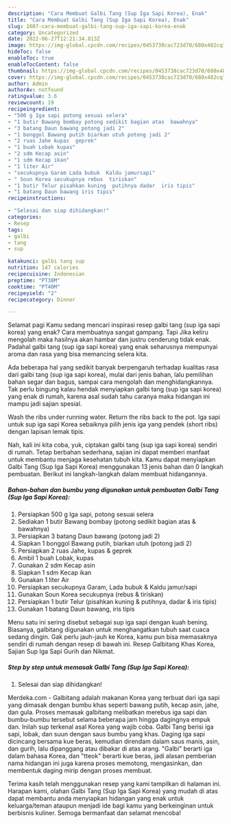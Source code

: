 ```yaml
---
description: "Cara Membuat Galbi Tang (Sup Iga Sapi Korea), Enak"
title: "Cara Membuat Galbi Tang (Sup Iga Sapi Korea), Enak"
slug: 1607-cara-membuat-galbi-tang-sup-iga-sapi-korea-enak
category: Uncategorized
date: 2022-06-27T12:21:34.813Z
image: https://img-global.cpcdn.com/recipes/0453738cac723d70/680x482cq70/galbi-tang-sup-iga-sapi-korea-foto-resep-utama.jpg
hideToc: false
enableToc: true
enableTocContent: false
thumbnail: https://img-global.cpcdn.com/recipes/0453738cac723d70/680x482cq70/galbi-tang-sup-iga-sapi-korea-foto-resep-utama.jpg
cover: https://img-global.cpcdn.com/recipes/0453738cac723d70/680x482cq70/galbi-tang-sup-iga-sapi-korea-foto-resep-utama.jpg
author: Admin
authorAv: notfound
ratingvalue: 3.6
reviewcount: 19
recipeingredient:
- "500 g Iga sapi potong sesuai selera"
- "1 butir Bawang bombay potong sedikit bagian atas  bawahnya"
- "3 batang Daun bawang potong jadi 2"
- "1 bonggol Bawang putih biarkan utuh potong jadi 2"
- "2 ruas Jahe kupas  geprek"
- "1 buah Lobak kupas"
- "2 sdm Kecap asin"
- "1 sdm Kecap ikan"
- "1 liter Air"
- "secukupnya Garam Lada bubuk  Kaldu jamursapi"
- " Soun Korea secukupnya rebus  tiriskan"
- "1 butir Telur pisahkan kuning  putihnya dadar  iris tipis"
- "1 batang Daun bawang iris tipis"
recipeinstructions:

- "Selesai dan siap dihidangkan!"
categories:
- Resep
tags:
- galbi
- tang
- sup

katakunci: galbi tang sup 
nutrition: 147 calories
recipecuisine: Indonesian
preptime: "PT38M"
cooktime: "PT40M"
recipeyield: "2"
recipecategory: Dinner

---
```



Selamat pagi Kamu sedang mencari inspirasi resep galbi tang (sup iga sapi korea) yang enak? Cara membuatnya sangat gampang. Tapi Jika keliru mengolah maka hasilnya akan hambar dan justru cenderung tidak enak. Padahal galbi tang (sup iga sapi korea) yang enak seharusnya mempunyai aroma dan rasa yang bisa memancing selera kita.


Ada beberapa hal yang sedikit banyak berpengaruh terhadap kualitas rasa dari galbi tang (sup iga sapi korea), mulai dari jenis bahan, lalu pemilihan bahan segar dan bagus, sampai cara mengolah dan menghidangkannya. Tak perlu bingung kalau hendak menyiapkan galbi tang (sup iga sapi korea) yang enak di rumah, karena asal sudah tahu caranya maka hidangan ini mampu jadi sajian spesial.

Wash the ribs under running water. Return the ribs back to the pot. Iga sapi untuk sup iga sapi Korea sebaiknya pilih jenis iga yang pendek (short ribs) dengan lapisan lemak tipis.


Nah, kali ini kita coba, yuk, ciptakan galbi tang (sup iga sapi korea) sendiri di rumah. Tetap berbahan sederhana, sajian ini dapat memberi manfaat untuk membantu menjaga kesehatan tubuh kita. Kamu dapat menyiapkan Galbi Tang (Sup Iga Sapi Korea) menggunakan 13 jenis bahan dan 0 langkah pembuatan. Berikut ini langkah-langkah dalam membuat hidangannya.

<!--inarticleads1-->

##### Bahan-bahan dan bumbu yang digunakan untuk pembuatan Galbi Tang (Sup Iga Sapi Korea):

1. Persiapkan 500 g Iga sapi, potong sesuai selera
1. Sediakan 1 butir Bawang bombay (potong sedikit bagian atas &amp; bawahnya)
1. Persiapkan 3 batang Daun bawang (potong jadi 2)
1. Siapkan 1 bonggol Bawang putih, biarkan utuh (potong jadi 2)
1. Persiapkan 2 ruas Jahe, kupas &amp; geprek
1. Ambil 1 buah Lobak, kupas
1. Gunakan 2 sdm Kecap asin
1. Siapkan 1 sdm Kecap ikan
1. Gunakan 1 liter Air
1. Persiapkan secukupnya Garam, Lada bubuk &amp; Kaldu jamur/sapi
1. Gunakan  Soun Korea secukupnya (rebus &amp; tiriskan)
1. Persiapkan 1 butir Telur (pisahkan kuning &amp; putihnya, dadar &amp; iris tipis)
1. Gunakan 1 batang Daun bawang, iris tipis


Menu satu ini sering disebut sebagai sup iga sapi dengan kuah bening. Biasanya, galbitang digunakan untuk menghangatkan tubuh saat cuaca sedang dingin. Gak perlu jauh-jauh ke Korea, kamu pun bisa memasaknya sendiri di rumah dengan resep di bawah ini. Resep Galbitang Khas Korea, Sajian Sup Iga Sapi Gurih dan Nikmat. 

<!--inarticleads2-->

##### Step by step untuk memasak Galbi Tang (Sup Iga Sapi Korea):


1. Selesai dan siap dihidangkan!

Merdeka.com - Galbitang adalah makanan Korea yang terbuat dari iga sapi yang dimasak dengan bumbu khas seperti bawang putih, kecap asin, jahe, dan gula. Proses memasak galbitang melibatkan merebus iga sapi dan bumbu-bumbu tersebut selama beberapa jam hingga dagingnya empuk dan. Inilah sup terkenal asal Korea yang wajib coba. Galbi Tang berisi iga sapi, lobak, dan suun dengan saus bumbu yang khas. Daging iga sapi dicincang bersama kue beras, kemudian direndam dalam saus manis, asin, dan gurih, lalu dipanggang atau dibakar di atas arang. &#34;Galbi&#34; berarti iga dalam bahasa Korea, dan &#34;tteok&#34; berarti kue beras, jadi alasan pemberian nama hidangan ini juga karena proses memotong, mengasinkan, dan membentuk daging mirip dengan proses membuat. 

Terima kasih telah menggunakan resep yang kami tampilkan di halaman ini. Harapan kami, olahan Galbi Tang (Sup Iga Sapi Korea) yang mudah di atas dapat membantu anda menyiapkan hidangan yang enak untuk keluarga/teman ataupun menjadi ide bagi kamu yang berkeinginan untuk berbisnis kuliner. Semoga bermanfaat dan selamat mencoba!

